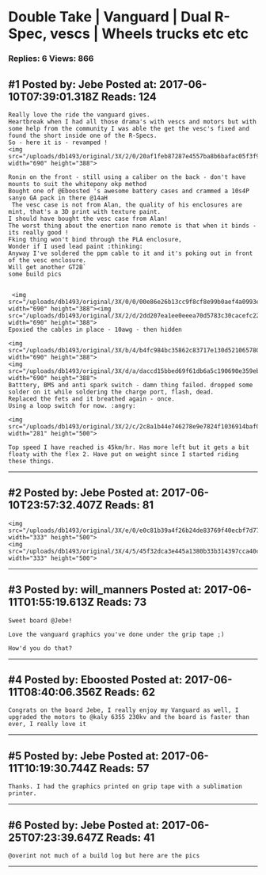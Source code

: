# Double Take &#124; Vanguard &#124; Dual R-Spec, vescs &#124; Wheels trucks etc etc

### Replies: 6 Views: 866

## \#1 Posted by: Jebe Posted at: 2017-06-10T07:39:01.318Z Reads: 124

```
Really love the ride the vanguard gives.
Heartbreak when I had all those drama's with vescs and motors but with some help from the community I was able the get the vesc's fixed and found the short inside one of the R-Specs.
So - here it is - revamped !
<img src="/uploads/db1493/original/3X/2/0/20af1feb87287e4557ba8b6bafac05f3f98ad38b.jpg" width="690" height="388">

Ronin on the front - still using a caliber on the back - don't have mounts to suit the whitepony okp method
Bought one of @Eboosted 's awesome battery cases and crammed a 10s4P sanyo GA pack in there @14aH
 The vesc case is not from Alan, the quality of his enclosures are mint, that's a 3D print with texture paint.
I should have bought the vesc case from Alan!
The worst thing about the enertion nano remote is that when it binds - its really good !
Fking thing won't bind through the PLA enclosure,
Wonder if I used lead paint :thinking:
Anyway I've soldered the ppm cable to it and it's poking out in front of the vesc enclosure.
Will get another GT2B`
some build pics

 
 <img src="/uploads/db1493/original/3X/0/0/00e86e26b13cc9f8cf8e99b0aef4a0993e5c0e63.jpg" width="690" height="388"><img src="/uploads/db1493/original/3X/2/d/2dd207ea1ee0eeea70d5783c30cacefc22dd1c11.jpg" width="690" height="388">
Epoxied the cables in place - 10awg - then hidden

<img src="/uploads/db1493/original/3X/b/4/b4fc984bc35862c83717e130d521065780b2da43.jpg" width="690" height="388">
<img src="/uploads/db1493/original/3X/d/a/daccd15bbed69f61db6a5c190690e359ebc1d572.jpg" width="690" height="388">
Batttery, BMS and anti spark switch - damn thing failed. dropped some solder on it while soldering the charge port, flash, dead.
Replaced the fets and it breathed again - once.
Using a loop switch for now. :angry:

<img src="/uploads/db1493/original/3X/2/c/2c8a1b44e746278e9e7824f1036914baf08ce64d.jpg" width="281" height="500">

Top speed I have reached is 45km/hr. Has more left but it gets a bit floaty with the flex 2. Have put on weight since I started riding these things.
```

---
## \#2 Posted by: Jebe Posted at: 2017-06-10T23:57:32.407Z Reads: 81

```
<img src="/uploads/db1493/original/3X/e/0/e0c81b39a4f26b24de83769f40ecbf7d77db2fb9.jpg" width="333" height="500">
<img src="/uploads/db1493/original/3X/4/5/45f32dca3e445a1380b33b314397cca40cd3d008.jpg" width="333" height="500">
```

---
## \#3 Posted by: will_manners Posted at: 2017-06-11T01:55:19.613Z Reads: 73

```
Sweet board @Jebe!

Love the vanguard graphics you've done under the grip tape ;)

How'd you do that?
```

---
## \#4 Posted by: Eboosted Posted at: 2017-06-11T08:40:06.356Z Reads: 62

```
Congrats on the board Jebe, I really enjoy my Vanguard as well, I upgraded the motors to @kaly 6355 230kv and the board is faster than ever, I really love it
```

---
## \#5 Posted by: Jebe Posted at: 2017-06-11T10:19:30.744Z Reads: 57

```
Thanks. I had the graphics printed on grip tape with a sublimation printer.
```

---
## \#6 Posted by: Jebe Posted at: 2017-06-25T07:23:39.647Z Reads: 41

```
@overint not much of a build log but here are the pics
```

---
